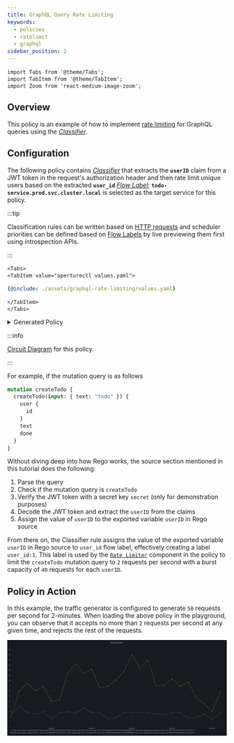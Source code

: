 ```yaml
---
title: GraphQL Query Rate Limiting
keywords:
  - policies
  - ratelimit
  - graphql
sidebar_position: 2
---
```


```mdx-code-block
import Tabs from '@theme/Tabs';
import TabItem from '@theme/TabItem';
import Zoom from 'react-medium-image-zoom';
```

## Overview

This policy is an example of how to implement
[rate limiting](../../reference/policies/bundled-blueprints/policies/rate-limiting.md)
for GraphQL queries using the [_Classifier_][rego-rules].

## Configuration

The following policy contains [_Classifier_][classifier] that extracts the
**`userID`** claim from a JWT token in the request's authorization header and
then rate limit unique users based on the extracted **`user_id`** [_Flow
Label_][flow-label]; **`todo-service.prod.svc.cluster.local`** is selected as
the target service for this policy.

:::tip

Classification rules can be written based on
[HTTP requests](/concepts/flow-control/resources/classifier.md#live-previewing-requests)
and scheduler priorities can be defined based on
[Flow Labels](/concepts/flow-control/flow-label.md#live-previewing-flow-labels)
by live previewing them first using introspection APIs.

:::

```mdx-code-block
<Tabs>
<TabItem value="aperturectl values.yaml">
```

```yaml
{@include: ./assets/graphql-rate-limiting/values.yaml}
```

```mdx-code-block
</TabItem>
</Tabs>
```

<details><summary>Generated Policy</summary>
<p>

```yaml
{@include: ./assets/graphql-rate-limiting/policy.yaml}
```

</p>
</details>

:::info

[Circuit Diagram](./assets/graphql-rate-limiting/graph.mmd.svg) for this policy.

:::

For example, if the mutation query is as follows

```graphql
mutation createTodo {
  createTodo(input: { text: "todo" }) {
    user {
      id
    }
    text
    done
  }
}
```

Without diving deep into how Rego works, the source section mentioned in this
tutorial does the following:

1. Parse the query
2. Check if the mutation query is `createTodo`
3. Verify the JWT token with a secret key `secret` (only for demonstration
   purposes)
4. Decode the JWT token and extract the `userID` from the claims
5. Assign the value of `userID` to the exported variable `userID` in Rego source

From there on, the Classifier rule assigns the value of the exported variable
`userID` in Rego source to `user_id` flow label, effectively creating a label
`user_id:1`. This label is used by the
[`Rate Limiter`](/concepts/flow-control/components/rate-limiter.md) component in
the policy to limit the `createTodo` mutation query to `2` requests per second
with a burst capacity of `40` requests for each `userID`.

## Policy in Action

In this example, the traffic generator is configured to generate `50` requests
per second for 2-minutes. When loading the above policy in the playground, you
can observe that it accepts no more than `2` requests per second at any given
time, and rejects the rest of the requests.

<Zoom>

![GraphQL Status Rate Limiting](./assets/graphql-rate-limiting/dashboard.png)

</Zoom>

[rego-rules]: /concepts/flow-control/resources/classifier.md#rego
[flow-label]: /concepts/flow-control/flow-label.md
[classifier]: /concepts/flow-control/resources/classifier.md
